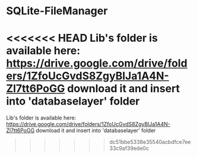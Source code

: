 # SQLite-FileManager
<<<<<<< HEAD
Lib's folder is available here: https://drive.google.com/drive/folders/1ZfoUcGvdS8ZgyBlJa1A4N-Zl7tt6PoGG download it and insert into 'databaselayer' folder
=======
Lib's folder is available here:
https://drive.google.com/drive/folders/1ZfoUcGvdS8ZgyBlJa1A4N-Zl7tt6PoGG
download it and insert into 'databaselayer' folder
>>>>>>> dc51bbe5338e35540acbdfce7ee33c9af39ede0c
